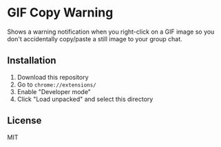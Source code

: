 # GIF Copy Warning

Shows a warning notification when you right-click on a GIF image so you don't accidentally copy/paste a still image to your group chat.

## Installation

1. Download this repository
2. Go to `chrome://extensions/`
3. Enable "Developer mode"
4. Click "Load unpacked" and select this directory

## License

MIT
